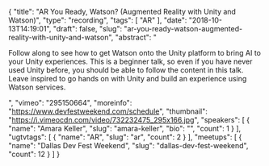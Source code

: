 {
  "title": "AR You Ready, Watson? (Augmented Reality with Unity and Watson)",
  "type": "recording",
  "tags": [
    "AR"
  ],
  "date": "2018-10-13T14:19:01",
  "draft": false,
  "slug": "ar-you-ready-watson-augmented-reality-with-unity-and-watson",
  "abstract": "<p>Follow along to see how to get Watson onto the Unity platform to bring AI to your Unity experiences. This is a beginner talk, so even if you have never used Unity before, you should be able to follow the content in this talk. Leave inspired to go hands on with Unity and build an experience using Watson services.</p>",
  "vimeo": "295150664",
  "moreinfo": "https://www.devfestweekend.com/schedule",
  "thumbnail": "https://i.vimeocdn.com/video/732232475_295x166.jpg",
  "speakers": [
    {
      "name": "Amara Keller",
      "slug": "amara-keller",
      "bio": "",
      "count": 1
    }
  ],
  "ugtvtags": [
    {
      "name": "AR",
      "slug": "ar",
      "count": 2
    }
  ],
  "meetups": [
    {
      "name": "Dallas Dev Fest Weekend",
      "slug": "dallas-dev-fest-weekend",
      "count": 12
    }
  ]
}